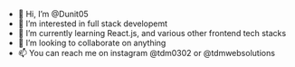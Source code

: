- 👋 Hi, I’m @Dunit05
- 👀 I’m interested in full stack developemt 
- 🌱 I’m currently learning React.js, and various other frontend tech stacks
- 💞️ I’m looking to collaborate on anything
- 📫 You can reach me on instagram @tdm0302 or @tdmwebsolutions
